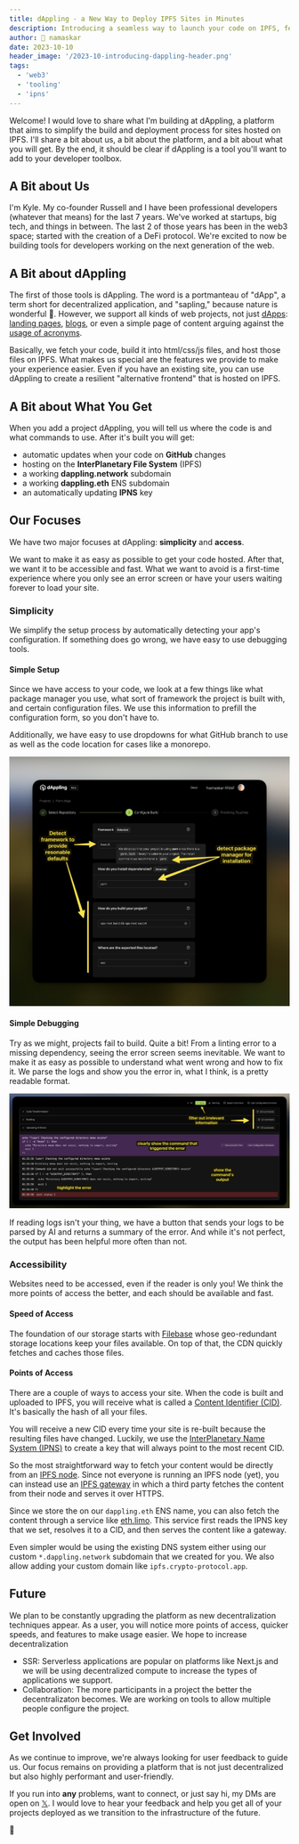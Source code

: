 ```yaml
---
title: dAppling - a New Way to Deploy IPFS Sites in Minutes
description: Introducing a seamless way to launch your code on IPFS, featuring straightforward setup, automatic deployments, and more.
author: 🙏 namaskar
date: 2023-10-10
header_image: '/2023-10-introducing-dappling-header.png'
tags:
  - 'web3'
  - 'tooling'
  - 'ipns'
---
```


Welcome! I would love to share what I'm building at dAppling, a platform that aims to simplify the build and deployment process for sites hosted on IPFS. I'll share a bit about us, a bit about the platform, and a bit about what you will get. By the end, it should be clear if dAppling is a tool you'll want to add to your developer toolbox.

## A Bit about Us

I'm Kyle. My co-founder Russell and I have been professional developers (whatever that means) for the last 7 years. We've worked at startups, big tech, and things in between. The last 2 of those years has been in the web3 space; started with the creation of a DeFi protocol. We're excited to now be building tools for developers working on the next generation of the web.

## A Bit about dAppling

The first of those tools is dAppling. The word is a portmanteau of "dApp", a term short for decentralized application, and "sapling," because nature is wonderful 🌱. However, we support all kinds of web projects, not just [dApps](https://app.gogopool.com.dappling.eth.limo/): [landing pages](https://arbor-landing.dappling.eth.limo/), [blogs](https://blog.dappling.network), or even a simple page of content arguing against the [usage of acronyms](https://nomoreacronyms-xczmz4.dappling.org).

Basically, we fetch your code, build it into html/css/js files, and host those files on IPFS. What makes us special are the features we provide to make your experience easier. Even if you have an existing site, you can use dAppling to create a resilient "alternative frontend" that is hosted on IPFS.

## A Bit about What You Get

When you add a project dAppling, you will tell us where the code is and what commands to use. After it's built you will get:

- automatic updates when your code on **GitHub** changes
- hosting on the **InterPlanetary File System** (IPFS)
- a working **dappling.network** subdomain
- a working **dappling.eth** ENS subdomain
- an automatically updating **IPNS** key

## Our Focuses

We have two major focuses at dAppling: **simplicity** and **access**.

We want to make it as easy as possible to get your code hosted. After that, we want it to be accessible and fast. What we want to avoid is a first-time experience where you only see an error screen or have your users waiting forever to load your site.

### Simplicity

We simplify the setup process by automatically detecting your app's configuration. If something does go wrong, we have easy to use debugging tools.

#### Simple Setup

Since we have access to your code, we look at a few things like what package manager you use, what sort of framework the project is built with, and certain configuration files. We use this information to prefill the configuration form, so you don't have to.

Additionally, we have easy to use dropdowns for what GitHub branch to use as well as the code location for cases like a monorepo.

![Autodetect Configuration](../assets/2023-10-introducing-dappling-autodetect.png)

#### Simple Debugging

Try as we might, projects fail to build. Quite a bit! From a linting error to a missing dependency, seeing the error screen seems inevitable. We want to make it as easy as possible to understand what went wrong and how to fix it. We parse the logs and show you the error in, what I think, is a pretty readable format.

![Readable Error Logs](../assets/2023-10-introducing-dappling-error.png)

If reading logs isn't your thing, we have a button that sends your logs to be parsed by AI and returns a summary of the error. And while it's not perfect, the output has been helpful more often than not.

### Accessibility

Websites need to be accessed, even if the reader is only you! We think the more points of access the better, and each should be available and fast.

#### Speed of Access

The foundation of our storage starts with [Filebase](https://filebase.com/) whose geo-redundant storage locations keep your files available. On top of that, the CDN quickly fetches and caches those files.

#### Points of Access

There are a couple of ways to access your site. When the code is built and uploaded to IPFS, you will receive what is called a [Content Identifier (CID)](https://docs.ipfs.tech/concepts/content-addressing/). It's basically the hash of all your files.

You will receive a new CID every time your site is re-built because the resulting files have changed. Luckily, we use the [InterPlanetary Name System (IPNS)](https://docs.ipfs.tech/concepts/ipns/) to create a key that will always point to the most recent CID.

So the most straightforward way to fetch your content would be directly from an [IPFS node](https://docs.ipfs.tech/concepts/nodes/). Since not everyone is running an IPFS node (yet), you can instead use an [IPFS gateway](https://docs.ipfs.tech/concepts/ipfs-gateway/) in which a third party fetches the content from their node and serves it over HTTPS.

Since we store the on our `dappling.eth` ENS name, you can also fetch the content through a service like [eth.limo](https://eth.limo). This service first reads the IPNS key that we set, resolves it to a CID, and then serves the content like a gateway.

Even simpler would be using the existing DNS system either using our custom `*.dappling.network` subdomain that we created for you. We also allow adding your custom domain like `ipfs.crypto-protocol.app`.

## Future

We plan to be constantly upgrading the platform as new decentralization techniques appear. As a user, you will notice more points of access, quicker speeds, and features to make usage easier. We hope to increase decentralization

- SSR: Serverless applications are popular on platforms like Next.js and we will be using decentralized compute to increase the types of applications we support.
- Collaboration: The more participants in a project the better the decentralizaton becomes. We are working on tools to allow multiple people configure the project.

## Get Involved

As we continue to improve, we're always looking for user feedback to guide us. Our focus remains on providing a platform that is not just decentralized but also highly performant and user-friendly.

If you run into **any** problems, want to connect, or just say hi, my DMs are open on [𝕏](https://x.com/0xBookland). I would love to hear your feedback and help you get all of your projects deployed as we transition to the infrastructure of the future.

🙏
